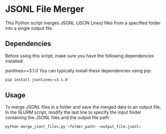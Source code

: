 # JSONL File Merger

This Python script merges JSONL (JSON Lines) files from a specified folder into a single output file.

## Dependencies
Before using this script, make sure you have the following dependencies installed:

jsonlines>=3.1.0
You can typically install these dependencies using pip:

```bash
pip install jsonlines>=3.1.0
```

## Usage
To merge JSONL files in a folder and save the merged data to an output file, In the SLURM script, modify the last line to specify the input folder containing the JSONL files and the output file path:

```bash
python merge_jsonl_files.py <folder_path> <output_file.jsonl>
```

